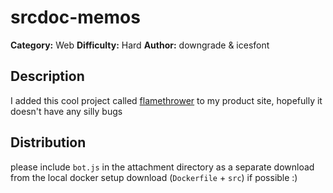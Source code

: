 # srcdoc-memos
**Category:** Web
**Difficulty:** Hard
**Author:** downgrade & icesfont

## Description

I added this cool project called [flamethrower](https://github.com/fireship-io/flamethrower) to my product site, hopefully it doesn't have any silly bugs

## Distribution

please include `bot.js` in the attachment directory as a separate download from the local docker setup download (`Dockerfile` + `src`) if possible :)
